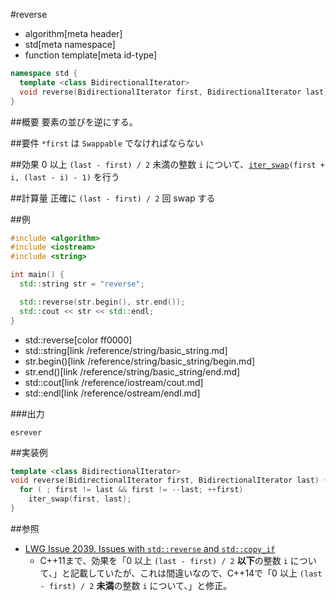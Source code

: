 #reverse
* algorithm[meta header]
* std[meta namespace]
* function template[meta id-type]

```cpp
namespace std {
  template <class BidirectionalIterator>
  void reverse(BidirectionalIterator first, BidirectionalIterator last);
}
```

##概要
要素の並びを逆にする。


##要件
`*first` は `Swappable` でなければならない


##効果
0 以上 `(last - first) / 2` 未満の整数 `i` について、[`iter_swap`](iter_swap.md)`(first + i, (last - i) - 1)` を行う


##計算量
正確に `(last - first) / 2` 回 swap する


##例
```cpp
#include <algorithm>
#include <iostream>
#include <string>

int main() {
  std::string str = "reverse";

  std::reverse(str.begin(), str.end());
  std::cout << str << std::endl;
}
```
* std::reverse[color ff0000]
* std::string[link /reference/string/basic_string.md]
* str.begin()[link /reference/string/basic_string/begin.md]
* str.end()[link /reference/string/basic_string/end.md]
* std::cout[link /reference/iostream/cout.md]
* std::endl[link /reference/ostream/endl.md]

###出力
```
esrever
```


##実装例
```cpp
template <class BidirectionalIterator>
void reverse(BidirectionalIterator first, BidirectionalIterator last) {
  for ( ; first != last && first != --last; ++first)
    iter_swap(first, last);
}
```


##参照
- [LWG Issue 2039. Issues with `std::reverse` and `std::copy_if`](http://www.open-std.org/jtc1/sc22/wg21/docs/lwg-defects.html#2039)
    - C++11まで、効果を「0 以上 `(last - first) / 2` **以下**の整数 `i` について、」と記載していたが、これは間違いなので、C++14で「0 以上 `(last - first) / 2` **未満**の整数 `i` について、」と修正。

